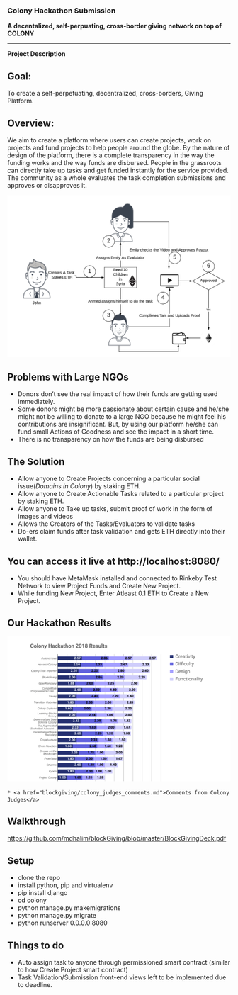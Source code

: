 ### Colony Hackathon Submission
<!-- Fill this out now to RSVP. You can always come back and edit it when info changes. -->
<!-- You *don't* need to delete all the comments like this one since they won't show up in the viewer. -->
<!-- Use your project name as the title of this issue. This is what we’ll call your winning project! -->


**A decentalized, self-perpuating, cross-border giving network on top of COLONY**
<!--(Please also add it above ^^ as the title of this issue)-->

---

**Project Description**
<!--(1-2 sentences about this project. Motivations, goals, functionality -- you name it.)-->

## Goal:
To create a self-perpetuating, decentralized, cross-borders, Giving Platform.

## Overview:

We aim to create a platform where users can create projects, work on projects and fund projects to help people around the globe.
By the nature of design of the platform, there is a complete transparency in the way the funding works and the way funds are disbursed.
People in the grassroots can directly take up tasks and get funded instantly for the service provided.
The community as a whole evaluates the task completion submissions and approves or disapproves it.

![alt text](https://raw.githubusercontent.com/blockgiving/blockGiving/master/colony/assets/flow.png)

## Problems with Large NGOs
* Donors don’t see the real impact of how their funds are getting used immediately. 
* Some donors might be more passionate about certain cause and he/she might not be willing to donate to a large NGO because he might feel his contributions are insignificant. But, by using our platform he/she can fund small Actions of Goodness and see the impact in a short time. 
* There is no transparency on how the funds are being disbursed

## The Solution   
* Allow anyone to Create Projects concerning a particular social issue(_Domains in Colony_) by staking ETH.
* Allow anyone to Create Actionable Tasks related to a particular project by staking ETH.
* Allow anyone to Take up tasks, submit proof of work in the form of images and videos
* Allows the Creators of the Tasks/Evaluators to validate tasks
* Do-ers claim funds after task validation and gets ETH directly into their wallet.
 
## You can access it live at http://localhost:8080/
* You should have MetaMask installed and connected to Rinkeby Test Network to view Project Funds and Create New Project.
* While funding New Project, Enter Atleast 0.1 ETH to Create a New Project.

## Our Hackathon Results
![alt text](https://raw.githubusercontent.com/blockgiving/blockGiving/master/colony/assets/rank.png)

    * <a href="blockgiving/colony_judges_comments.md">Comments from Colony Judges</a>
## Walkthrough
https://github.com/mdhalim/blockGiving/blob/master/BlockGivingDeck.pdf


## Setup
 - clone the repo
 - install python, pip and virtualenv
 - pip install django
 - cd colony
 - python manage.py makemigrations
 - python manage.py migrate
 - python runserver 0.0.0.0:8080
## Things to do
- Auto assign task to anyone through permissioned smart contract (similar to how Create Project smart contract)
- Task Validation/Submission front-end views left to be implemented due to deadline.
